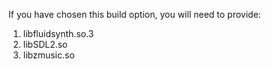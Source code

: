 If you have chosen this build option, you will need to provide:

1.  libfluidsynth.so.3
2.  libSDL2.so
3.  libzmusic.so